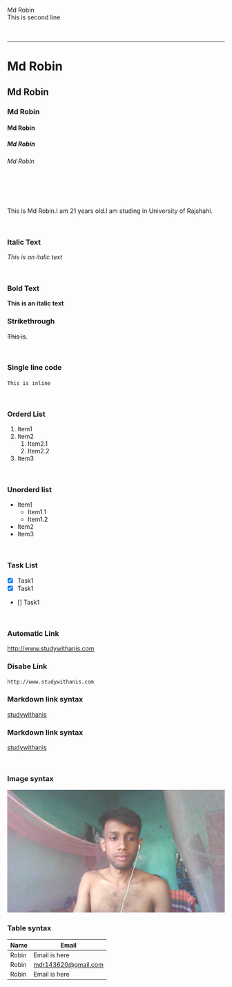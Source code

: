 <!--markdown tutorial-->
Md Robin<br/>
This is second line
<br/>
<br/>
<br/>

---
#  Md Robin
##  Md Robin
###  Md Robin
####  Md Robin
#####  Md Robin
######  Md Robin
<br/>
<br/>
<br/>

<p>This is Md Robin.I am 21 years old.I am studing in University of Rajshahi.</p>

<br/>
 
 ### Italic Text
_This is an italic text_

<br/>

### Bold Text
__This is an italic text__  

### Strikethrough
~~This is~~.

<br/>

### Single line code
`This is inline`

<br/>


### Orderd List
1. Item1  
2. Item2    
    1. Item2.1  
    2. Item2.2
3. Item3

<br/>

### Unorderd list

- Item1  
     - Item1.1  
     - Item1.2  
- Item2  
- Item3 

<br/>

### Task List
- [x] Task1
- [x] Task1
- [] Task1

<br/>

### Automatic Link
http://www.studywithanis.com

### Disabe Link
`http://www.studywithanis.com`

### Markdown link syntax
[studywithanis](http://www.studywithanis.com) 


### Markdown link syntax
[studywithanis][websitelink] 


<br/>

### Image syntax

<!-- ![profile](./Image/WIN_20240523_07_35_58_Pro.jpg) -->

<img src="./me.jpg" width="700" title="profile image">

<br/>

### Table syntax
|Name | Email|
|------| -----|
|Robin |Email is here|
|Robin |mdr143620@gmail.com|
|Robin |Email is here|


<!-- all link-->
[websitelink]: http://www.studywithanis.com








